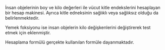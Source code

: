 İnsan objelerinin boy ve kilo değerleri ile vücut kitle endekslerini hesaplayan bir hesap makinesi. Ayrıca kitle edneksinin sağlıklı veya sağlıksız olduğu da belirlenmektedir.

Yemek foksiyonu ise insan objelerin kilo değişkenlerini değiştirerek test etmek için eklenmiştir.

Hesaplama formülü gerçekte kullanılan formüle dayanmaktadır.
